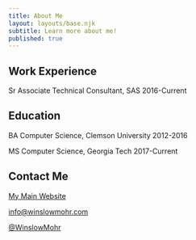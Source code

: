 ```yaml
---
title: About Me
layout: layouts/base.njk
subtitle: Learn more about me!
published: true
---
```


## Work Experience
Sr Associate Technical Consultant, SAS 2016-Current

## Education

BA Computer Science, Clemson University 2012-2016

MS Computer Science, Georgia Tech 2017-Current

## Contact Me

[My Main Website](https://winslowmohr.com/)

info@winslowmohr.com

[@WinslowMohr](https://twitter.com/WinslowMohr)